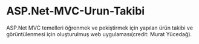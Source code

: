 # ASP.Net-MVC-Urun-Takibi
 ASP.Net MVC temelleri öğrenmek ve pekiştirmek için yapılan ürün takibi ve görüntülenmesi için oluşturulmuş web uygulaması(credit: Murat Yücedağ).
